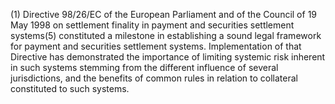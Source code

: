 (1) Directive 98/26/EC of the European Parliament and of the Council of 19 May 1998 on settlement finality in payment and securities settlement systems(5) constituted a milestone in establishing a sound legal framework for payment and securities settlement systems. Implementation of that Directive has demonstrated the importance of limiting systemic risk inherent in such systems stemming from the different influence of several jurisdictions, and the benefits of common rules in relation to collateral constituted to such systems.